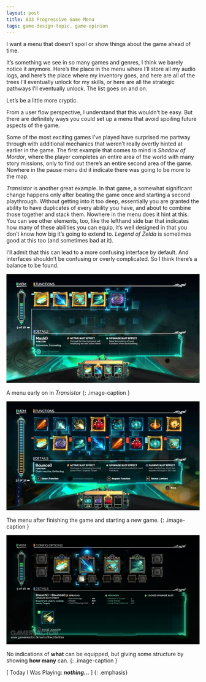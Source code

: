 ```yaml
---
layout: post
title: 833 Progressive Game Menu
tags: game-design-topic, game-opinion
---
```

I want a menu that doesn’t spoil or show things about the game ahead of time.

It’s something we see in so many games and genres, I think we barely notice it anymore.  Here’s the place in the menu where I’ll store all my audio logs, and here’s the place where my inventory goes, and here are all of the trees I’ll eventually unlock for my skills, or here are all the strategic pathways I’ll eventually unlock.  The list goes on and on.

Let’s be a little more cryptic.

From a user flow perspective, I understand that this wouldn’t be easy.  But there are definitely ways you could set up a menu that avoid spoiling future aspects of the game.

Some of the most exciting games I’ve played have surprised me partway through with additional mechanics that weren’t really overtly hinted at earlier in the game.  The first example that comes to mind is *Shadow of Mordor*, where the player completes an entire area of the world with many story missions, only to find out there’s an entire second area of the game.  Nowhere in the pause menu did it indicate there was going to be more to the map.

*Transistor* is another great example.  In that game, a somewhat significant change happens only after beating the game once and starting a second playthrough.  Without getting into it too deep, essentially you are granted the ability to have duplicates of every ability you have, and about to combine those together and stack them.  Nowhere in the menu does it hint at this.  You can see other elements, too, like the lefthand side bar that indicates how many of these abilities you can equip, it’s well designed in that you don’t know how big it’s going to extend to.  *Legend of Zelda* is sometimes good at this too (and sometimes bad at it).

I’ll admit that this can lead to a more confusing interface by default.  And interfaces shouldn’t be confusing or overly complicated.  So I think there’s a balance to be found.

![progmenu01](/img/games/833_Progressive_Game_Menu_1.jpeg "prog menu 01")

A menu early on in *Transistor*
{: .image-caption }

![progmenu02](/img/games/833_Progressive_Game_Menu_2.jpeg "prog menu 02")

The menu after finishing the game and starting a new game.
{: .image-caption }

![progmenu03](/img/games/833_Progressive_Game_Menu_3.jpeg "prog menu 03")

No indications of **what** can be equipped, but giving some structure by showing **how many** can.
{: .image-caption }

[ Today I Was Playing: ***nothing...*** ]
{: .emphasis}

